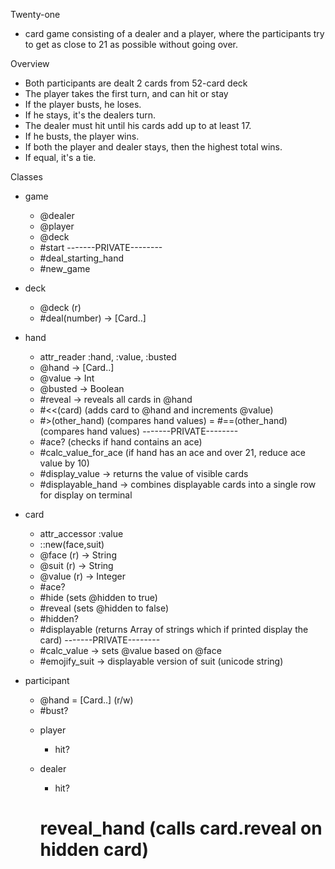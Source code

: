 Twenty-one
- card game consisting of a dealer and a player, where the participants
  try to get as close to 21 as possible without going over.

Overview
- Both participants are dealt 2 cards from 52-card deck
- The player takes the first turn, and can hit or stay
- If the player busts, he loses.
- If he stays, it's the dealers turn.
- The dealer must hit until his cards add up to at least 17.
- If he busts, the player wins.
- If both the player and dealer stays, then the highest total wins.
- If equal, it's a tie.

Classes
- game
  - @dealer
  - @player
  - @deck
  - #start
  -------PRIVATE--------
  - #deal_starting_hand
  - #new_game

- deck
  - @deck (r)
  - #deal(number) -> [Card..]

- hand
  - attr_reader :hand, :value, :busted
  - @hand -> [Card..]
  - @value -> Int
  - @busted -> Boolean
  - #reveal -> reveals all cards in @hand
  - #<<(card) (adds card to @hand and increments @value)
  - #>(other_hand) (compares hand values)
  = #==(other_hand) (compares hand values)
  -------PRIVATE--------
  - #ace? (checks if hand contains an ace)
  - #calc_value_for_ace (if hand has an ace and over 21, reduce ace value by 10)
  - #display_value -> returns the value of visible cards
  - #displayable_hand -> combines displayable cards into a single row for display on terminal

- card
  - attr_accessor :value
  - ::new(face,suit)
  - @face (r) -> String
  - @suit (r) -> String
  - @value (r) -> Integer
  - #ace?
  - #hide (sets @hidden to true)
  - #reveal (sets @hidden to false)
  - #hidden?
  - #displayable (returns Array of strings which if printed display the card)
  -------PRIVATE--------
  - #calc_value -> sets @value based on @face
  - #emojify_suit -> displayable version of suit (unicode string)

- participant
  - @hand = [Card..] (r/w)
  + #bust?

  - player
    + hit?

  - dealer
    + hit?
    # reveal_hand (calls card.reveal on hidden card)


